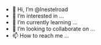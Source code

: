 - 👋 Hi, I’m @lnestelroad
- 👀 I’m interested in ...
- 🌱 I’m currently learning ...
- 💞️ I’m looking to collaborate on ...
- 📫 How to reach me ...

<!---
lnestelroad/lnestelroad is a ✨ special ✨ repository because its `README.md` (this file) appears on your GitHub profile.
You can click the Preview link to take a look at your changes.
--->
